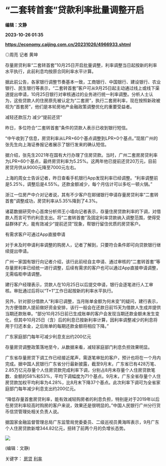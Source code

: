 # “二套转首套”贷款利率批量调整开启
**编辑：文静**

**2023-10-26 01:35**

**https://economy.caijing.com.cn/20231026/4966933.shtml**

◎周亮 记者 黄坤

存量房贷利率“二套转首套”10月25日开启批量调整，利率调整当日起按新的利率水平执行，此前利息均按原合同利率水平计算。

据此前公告，各家银行调整节奏基本一致，工商银行、中国银行、建设银行、农业银行、民生银行等表示，“二套转首套”客户可从9月25日起主动通过线上或线下渠道提出申请，10月25日银行对审核通过的业务进行统一利率调整。分析人士认为，这些贷款人的住房原先被认定为“二套房”，执行二套房利率，现在按照新政被视为“首套房”，他们是本轮房地产金融政策调整优化的重要受益者。

减轻还款压力 减少“提前还贷”

昨日，多位符合“二套转首套”条件的贷款人表示已收到银行短信。

“中午收到了信息，房贷利率从LPR+60个基点调整到LPR+0个基点。”现居广州的张先生向上海证券报记者展示了银行发来的确认短信。

据介绍，张先生2021年在国有大行办理了住房贷款。当时，广州二套房房贷利率为LPR+60个基点，最终房贷利率为5.25%。这两年他已提前还贷20万元，目前房贷月供从9000元降至7000元左右。

上海的周女士告诉记者，昨日查看手机银行App发现利率已经调整。“利率调整前是5.25%，调整后是4.55%。还款金额减少，每个月估计可以多吃一顿火锅。”

浙江一位房产中介对记者说，其有不少客户在邮储银行申请存量房贷利率“二套转首套”调整成功，房贷利率从5.35%降到了4.3%。

诸葛数据研究中心首席分析师王小墙向记者表示，存量住房贷款利率的下调，对借款人而言可节约利息支出。将“二套转首套”及固定利率贷款纳入调整范围，使得受益群体扩大，能有效减少“提前还贷”现象，帮银行留住优质的房贷客户。

有需求客户可通过App直接申请

对于未及时申请利率调整的购房人，记者了解到，只要符合条件即可向贷款银行继续提出申请。

广州一家国有银行向记者介绍，该行此前经自主申请、通过审核的“二套转首套”等存量房利率已经统一进行调整，后续有需求的客户也可以通过App直接申请调整，无需临柜申请调整。

建行客户经理表示，贷款人在10月25日以后提交申请，银行会逐笔进行人工审核。审批通过后将以“T+1”工作日起按新的利率水平执行。

另外，针对部分借款人“利率已调整，当月账单金额为何未变”的疑问，建行表示，为方便借款人提前做好资金安排，该行一般会在还款日前15天为借款人生成并提供当期还款账单。“部分10月25日前已生成账单的客户会发现当期还款金额未发生变化，但其中10月25日（含）后的利息已按新利率计算，因利率调整减少的利息将用于归还本金，之后账单的每期还款金额将相应下降。”

广东家庭部门每年可减少利息支出约200亿元

存量房贷调整政策落地至今，从数据来看，减轻家庭部门利息负担效果明显。

广东省存量房贷下调工作已经接近尾声，需逐笔审批的客户，预计也将在一个月内完成。据中国人民银行广东省分行最新披露，截至9月末，广东省已有428万笔、2.85万亿元存量个人住房贷款完成利率下调，分别占8月末存量个人住房贷款笔数、金额的58%和53%，平均下调幅度为71个基点。9月末，广东全省存量个人住房贷款加权平均利率为4.28%，比8月末下降37个基点。此次利率下调可为全省家庭部门每年减少利息支出约200亿元。

“降低存量首套房贷利率，能有效减轻购房者的利息负担，特别是对于2019年以后在房贷利率较高时购房的客户来说，效果还是很明显的。”中国人民银行广州分行货币信贷管理处相关负责人说。

据国家金融监督管理总局广东监管局党委委员、二级巡视员黄海晖表示，9月广东个人住房贷款新增344.82亿元，扭转了前两个月的负增长态势。

![](https://tx1.cdn.caijing.com.cn/2014-03-27/114048455.jpg)

(编辑：文静)

关键字： [房贷](https://app.caijing.com.cn/tags.php?tag=%E6%88%BF%E8%B4%B7 "房贷") [利率](https://app.caijing.com.cn/tags.php?tag=%E5%88%A9%E7%8E%87 "利率")